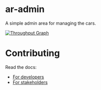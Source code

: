 # ar-admin
A simple admin area for managing the cars.

[![Throughput Graph](https://graphs.waffle.io/autorivalry/ar-admin/throughput.svg)](https://waffle.io/autorivalry/ar-admin/metrics)

# Contributing

Read the docs:

- [For developers](https://github.com/autorivalry/ar-admin/wiki)
- [For stakeholders](https://github.com/autorivalry/ar-admin/wiki/For-Chickens)
